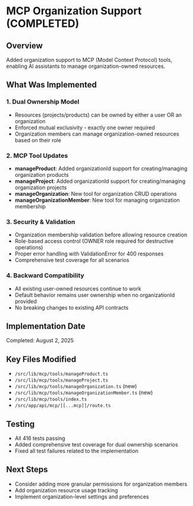 # MCP Organization Support (COMPLETED)

## Overview
Added organization support to MCP (Model Context Protocol) tools, enabling AI assistants to manage organization-owned resources.

## What Was Implemented

### 1. Dual Ownership Model
- Resources (projects/products) can be owned by either a user OR an organization
- Enforced mutual exclusivity - exactly one owner required
- Organization members can manage organization-owned resources based on their role

### 2. MCP Tool Updates
- **manageProduct**: Added organizationId support for creating/managing organization products
- **manageProject**: Added organizationId support for creating/managing organization projects  
- **manageOrganization**: New tool for organization CRUD operations
- **manageOrganizationMember**: New tool for managing organization membership

### 3. Security & Validation
- Organization membership validation before allowing resource creation
- Role-based access control (OWNER role required for destructive operations)
- Proper error handling with ValidationError for 400 responses
- Comprehensive test coverage for all scenarios

### 4. Backward Compatibility
- All existing user-owned resources continue to work
- Default behavior remains user ownership when no organizationId provided
- No breaking changes to existing API contracts

## Implementation Date
Completed: August 2, 2025

## Key Files Modified
- `/src/lib/mcp/tools/manageProduct.ts`
- `/src/lib/mcp/tools/manageProject.ts`
- `/src/lib/mcp/tools/manageOrganization.ts` (new)
- `/src/lib/mcp/tools/manageOrganizationMember.ts` (new)
- `/src/lib/mcp/tools/index.ts`
- `/src/app/api/mcp/[[...mcp]]/route.ts`

## Testing
- All 416 tests passing
- Added comprehensive test coverage for dual ownership scenarios
- Fixed all test failures related to the implementation

## Next Steps
- Consider adding more granular permissions for organization members
- Add organization resource usage tracking
- Implement organization-level settings and preferences